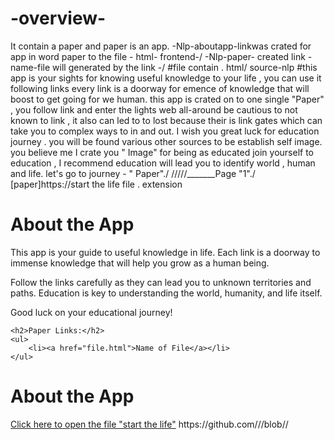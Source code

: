 # -overview-
It contain a paper and paper is an app.
-Nlp-aboutapp-linkwas crated for app in word paper to the file - html- frontend-/
-Nlp-paper- created link -name-<about app>file will generated by the link -/
#file contain . html/ source-nlp
#this app is your sights for knowing useful knowledge to your life , you can use it following links every link is a doorway for emence of knowledge that will boost to get going for we human. this app is crated on to one single "Paper" , you follow link and enter the lights web all-around be cautious to not known to link , it also can led to to lost because their is link gates which can take you to complex ways to in and out.
I wish you great luck for education journey . you will be found various other sources to be establish self image.
you believe me I crate you " Image"
for being as educated join yourself to education , I recommend education will lead you to identify world , human and life.
let's go to journey - " Paper"./
/////_______Page "1"./
[paper]https://start the life file . extension 
<!DOCTYPE html>
<html>
<head>
    <title>App Paper</title>
</head>
<body>
    <h1>About the App</h1>
    <p>This app is your guide to useful knowledge in life. Each link is a doorway to immense knowledge that will help you grow as a human being.</p>
    <p>Follow the links carefully as they can lead you to unknown territories and paths. Education is key to understanding the world, humanity, and life itself.</p>
    <p>Good luck on your educational journey!</p>

    <h2>Paper Links:</h2>
    <ul>
        <li><a href="file.html">Name of File</a></li>
    </ul>
</body>
</html>

<!DOCTYPE html>
<html>
<head>
  <title>About the App</title>
</head>
<body>
  <h1>About the App</h1>
  <a href="start_the_life.txt">Click here to open the file "start the life"</a>
</body>
</html>
https://github.com/<username>/<repository>/blob/<branch>/<path-to-file>




